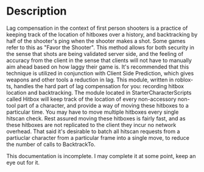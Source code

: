# Description

Lag compensation in the context of first person shooters is a practice of keeping track of the location of hitboxes over a history, and backtracking by half of the shooter's ping when the shooter makes a shot. Some games refer to this as "Favor the Shooter". This method allows for both security in the sense that shots are being validated server side, and the feeling of accuracy from the client in the sense that clients will not have to manually aim ahead based on how laggy their game is. It's recommended that this technique is utilized in conjunction with Client Side Prediction, which gives weapons and other tools a reduction in lag.
This module, written in roblox-ts, handles the hard part of lag compensation for you: recording hitbox location and backtracking. The module located in StarterCharacterScripts called Hitbox will keep track of the location of every non-accessory non-tool part of a character, and provide a way of moving these hitboxes to a particular time. You may have to move multiple hitboxes every single hitscan check. Rest assured moving these hitboxes is fairly fast, and as these hitboxes are not replicated to the client they incur no network overhead. That said it's desirable to batch all hitscan requests from a partiuclar character from a particular frame into a single move, to reduce the number of calls to BacktrackTo.

This documentation is incomplete. I may complete it at some point, keep an eye out for it.